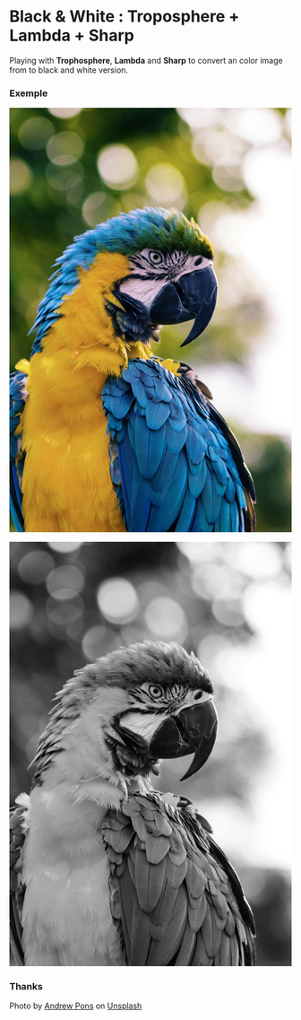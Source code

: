# Black & White : Troposphere + Lambda + Sharp

Playing with **Trophosphere**, **Lambda** and **Sharp** to convert an color image from to black and white version.

### Exemple

![bird](bird.jpg)

![bird-grey](bird-grey.jpg)

### Thanks

Photo by [Andrew Pons](https://unsplash.com/@imandrewpons) on [Unsplash](https://unsplash.com/photos/lylCw4zcA7I)
